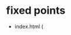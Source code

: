 # fixed points

- index.html (<div style="height: 100%" id="app"></div>)
- Stock.vue (:scroll="{ x: 1000, y: 500 }") in a-table
- Transaction.vue (:scroll="{ x: 1000, y: 500 }") in a-table
